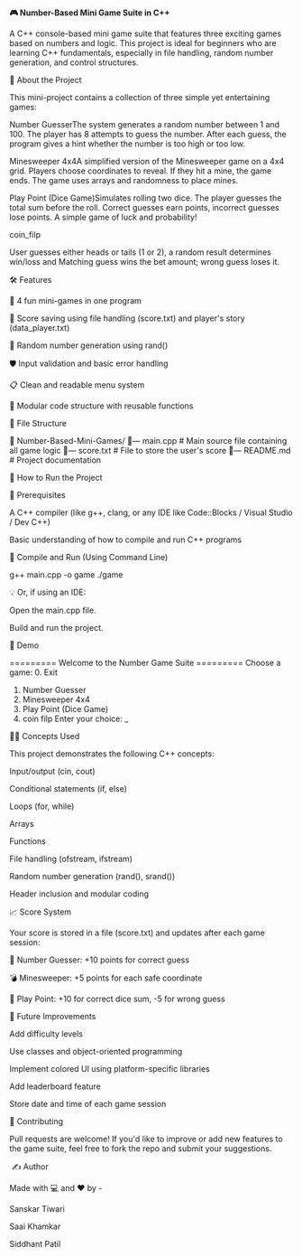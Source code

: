 **🎮 Number-Based Mini Game Suite in C++**

A C++ console-based mini game suite that features three exciting games based on numbers and logic. This project is ideal for beginners who are learning C++ fundamentals, especially in file handling, random number generation, and control structures.

🧠 About the Project

This mini-project contains a collection of three simple yet entertaining games:

Number GuesserThe system generates a random number between 1 and 100. The player has 8 attempts to guess the number. After each guess, the program gives a hint whether the number is too high or too low.

Minesweeper 4x4A simplified version of the Minesweeper game on a 4x4 grid. Players choose coordinates to reveal. If they hit a mine, the game ends. The game uses arrays and randomness to place mines.

Play Point (Dice Game)Simulates rolling two dice. The player guesses the total sum before the roll. Correct guesses earn points, incorrect guesses lose points. A simple game of luck and probability!

coin_filp

User guesses either heads or tails (1 or 2), a random result determines win/loss and Matching guess wins the bet amount; wrong guess loses it.



🛠️ Features

🎲 4 fun mini-games in one program

📂 Score saving using file handling (score.txt) and player's story (data_player.txt)

🫮 Random number generation using rand()

🛡️ Input validation and basic error handling

📋 Clean and readable menu system

🧰 Modular code structure with reusable functions

📂 File Structure

📁 Number-Based-Mini-Games/
🔼— main.cpp            # Main source file containing all game logic
🔼— score.txt           # File to store the user's score
🔼— README.md           # Project documentation

🚀 How to Run the Project

🔧 Prerequisites

A C++ compiler (like g++, clang, or any IDE like Code::Blocks / Visual Studio / Dev C++)

Basic understanding of how to compile and run C++ programs

🧾 Compile and Run (Using Command Line)

g++ main.cpp -o game
./game

💡 Or, if using an IDE:

Open the main.cpp file.

Build and run the project.

📸 Demo

========= Welcome to the Number Game Suite =========
Choose a game:
0. Exit
1. Number Guesser
2. Minesweeper 4x4
3. Play Point (Dice Game)
4. coin filp
Enter your choice: _

🧑‍💻 Concepts Used

This project demonstrates the following C++ concepts:

Input/output (cin, cout)

Conditional statements (if, else)

Loops (for, while)

Arrays

Functions

File handling (ofstream, ifstream)

Random number generation (rand(), srand())

Header inclusion and modular coding

📈 Score System

Your score is stored in a file (score.txt) and updates after each game session:

🎯 Number Guesser: +10 points for correct guess

💣 Minesweeper: +5 points for each safe coordinate

🎲 Play Point: +10 for correct dice sum, -5 for wrong guess

📌 Future Improvements

Add difficulty levels

Use classes and object-oriented programming

Implement colored UI using platform-specific libraries

Add leaderboard feature

Store date and time of each game session

🤝 Contributing

Pull requests are welcome! If you'd like to improve or add new features to the game suite, feel free to fork the repo and submit your suggestions.

 ✍️ Author

Made with 💻 and ❤️ by -

Sanskar Tiwari

Saai Khamkar

 Siddhant Patil
